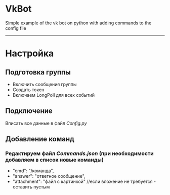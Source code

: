 # VkBot
Simple example of the vk bot on python with adding commands to the config file
____
# Настройка
## Подготовка группы
- Включить сообщения группы
- Создать токен
- Включаем LongPoll для всех событий
## Подключение
Вписать все данные в файл *Config.py*
## Добавление команд
### Редактируем файл *Commands.json* (при необходимости добавляем в список новые команды)
- "cmd": "/команда",
- "answer": "ответное сообщение",
- "attachment": "файл с картинкой" //если вложение не требуется - оставить пустым
